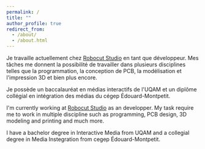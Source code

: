 ```yaml
---
permalink: /
title: ""
author_profile: true
redirect_from: 
  - /about/
  - /about.html
---
```


Je travaille actuellement chez <a href="https://robocutstudio.com/">Robocut Studio</a> en tant que développeur. Mes tâches me donnent la possibilité de travailler dans plusieurs disciplines telles que la programmation, la conception de PCB, la modélisation et l'impression 3D et bien plus encore.

Je possède un baccalauréat en médias interactifs de l'UQAM et un diplôme collégial en intégration des médias du cégep Édouard-Montpetit.


I'm currently working at <a href="https://robocutstudio.com/">Robocut Studio</a> as an developper. My task require me to work in multiple discipline such as programming, PCB design, 3D modeling and printing and much more.

I have a bachelor degree in Interactive Media from UQAM and a collegial degree in Media Instegration from cegep Édouard-Montpetit.


